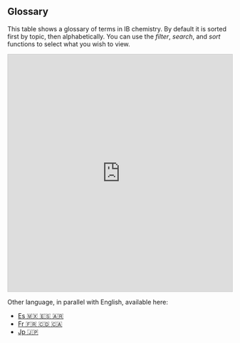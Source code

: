 ## Glossary

This table shows a glossary of terms in IB chemistry.  By default it is sorted first by topic, then alphabetically.  You can use the *filter*, *search*, and *sort* functions to select what you wish to view.

<iframe class="airtable-embed" src="https://airtable.com/embed/shrqApHM0d5cjSxOv?backgroundColor=blue&viewControls=on" frameborder="0" onmousewheel="" width="100%" height="533" style="background: transparent; border: 1px solid #ccc;"></iframe>

Other language, in parallel with English, available here:

* [Es 🇲🇽 🇪🇸 🇦🇷](./es.html)
* [Fr 🇫🇷 🇨🇩 🇨🇦](./fr.html)
* [Jp 🇯🇵](./ja.html)